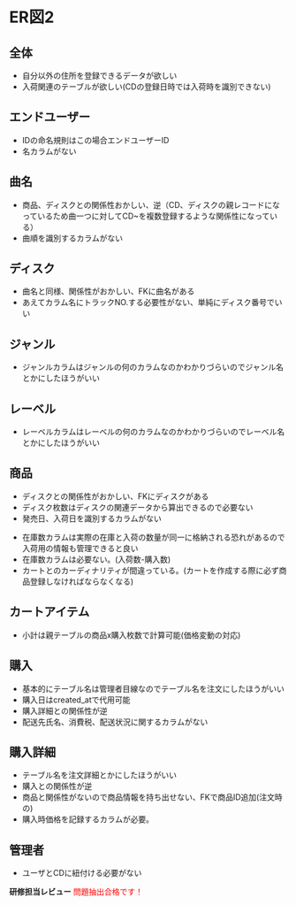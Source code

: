 # ER図2
## 全体
- 自分以外の住所を登録できるデータが欲しい
- 入荷関連のテーブルが欲しい(CDの登録日時では入荷時を識別できない)

## エンドユーザー
- IDの命名規則はこの場合エンドユーザーID
- 名カラムがない

## 曲名
- 商品、ディスクとの関係性おかしい、逆（CD、ディスクの親レコードになっているため曲一つに対してCD~を複数登録するような関係性になっている）
- 曲順を識別するカラムがない

## ディスク
- 曲名と同様、関係性がおかしい、FKに曲名がある
- あえてカラム名にトラックNO.する必要性がない、単純にディスク番号でいい

## ジャンル
- ジャンルカラムはジャンルの何のカラムなのかわかりづらいのでジャンル名とかにしたほうがいい

## レーベル
- レーベルカラムはレーベルの何のカラムなのかわかりづらいのでレーベル名とかにしたほうがいい

## 商品
- ディスクとの関係性がおかしい、FKにディスクがある
- ディスク枚数はディスクの関連データから算出できるので必要ない
- 発売日、入荷日を識別するカラムがない
<!-- 追記-->
- 在庫数カラムは実際の在庫と入荷の数量が同一に格納される恐れがあるので入荷用の情報も管理できると良い
- 在庫数カラムは必要ない。(入荷数-購入数)
- カートとのカーディナリティが間違っている。(カートを作成する際に必ず商品登録しなければならなくなる)

## カートアイテム
<!-- 追記-->
- 小計は親テーブルの商品x購入枚数で計算可能(価格変動の対応)

## 購入
<!-- 追記-->
- 基本的にテーブル名は管理者目線なのでテーブル名を注文にしたほうがいい
- 購入日はcreated_atで代用可能
- 購入詳細との関係性が逆
- 配送先氏名、消費税、配送状況に関するカラムがない


## 購入詳細
- テーブル名を注文詳細とかにしたほうがいい
- 購入との関係性が逆
- 商品と関係性がないので商品情報を持ち出せない、FKで商品ID追加(注文時の)
- 購入時価格を記録するカラムが必要。

## 管理者
- ユーザとCDに紐付ける必要がない


**研修担当レビュー**
<font color="red">問題抽出合格です！</font>

